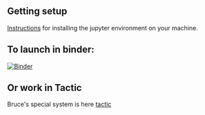 ## Getting setup
[Instructions](instructions/install_jupyter_notebook.md) for installing the jupyter environment on your machine.

## To launch in binder:

[![Binder](https://mybinder.org/badge_logo.svg)](https://mybinder.org/v2/gh/bsherin/text_mining_2021/main?urlpath=git-pull%3Frepo%3Dhttps%253A%252F%252Fgithub.com%252Fbsherin%252Ftext_mining_content%26urlpath%3Dlab%252Ftree%252Ftext_mining_content%252F%26branch%3Dmain)

## Or work in Tactic
Bruce's special system is here [tactic](https://tactic.northwestern.edu)
